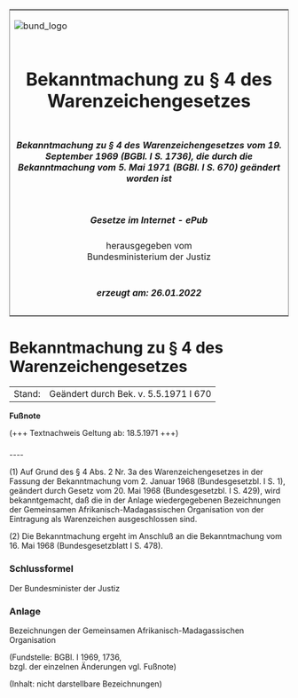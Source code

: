 <span id="DECKBLATT.html"></span>

<table border="0" frame="border" width="100%">

<tr valign="top">

<td align="left">

![bund\_logo](BfJ_2021_Web_de_de.gif)

</td>

<td align="right">

 

</td>

</tr>

<tr align="center" valign="middle">

<td colspan="2">

# Bekanntmachung zu § 4 des Warenzeichengesetzes

</td>

</tr>

<tr align="center" valign="middle">

<td colspan="2">

##### Bekanntmachung zu § 4 des Warenzeichengesetzes vom 19. September 1969 (BGBl. I S. 1736), die durch die Bekanntmachung vom 5. Mai 1971 (BGBl. I S. 670) geändert worden ist

</td>

</tr>

<tr align="center" valign="middle">

<td colspan="2">

  
  

##### Gesetze im Internet - ePub  
  
herausgegeben vom  
Bundesministerium der Justiz

</td>

</tr>

<tr align="center" valign="bottom">

<td colspan="2">

  
  

##### erzeugt am: 26.01.2022

</td>

</tr>

</table>

<span id="BJNR017360969.html"></span>

# Bekanntmachung zu § 4 des Warenzeichengesetzes

<div>

<div class="jnhtml">

|        |                                       |
| ------ | ------------------------------------- |
| Stand: | Geändert durch Bek. v. 5.5.1971 I 670 |

</div>

</div>

<div>

  
**Fußnote**

<div class="jnhtml">

<div>

<div class="jurAbsatz">

(+++ Textnachweis Geltung ab: 18.5.1971 +++)

</div>

</div>

</div>

</div>

<span id="BJNR017360969BJNE000100303.html"></span>

###   
\----

<div>

<div class="jnhtml">

<div>

<div class="jurAbsatz">

(1) Auf Grund des § 4 Abs. 2 Nr. 3a des Warenzeichengesetzes in der
Fassung der Bekanntmachung vom 2. Januar 1968 (Bundesgesetzbl. I S. 1),
geändert durch Gesetz vom 20. Mai 1968 (Bundesgesetzbl. I S. 429), wird
bekanntgemacht, daß die in der Anlage wiedergegebenen Bezeichnungen der
Gemeinsamen Afrikanisch-Madagassischen Organisation von der Eintragung
als Warenzeichen ausgeschlossen sind.

</div>

<div class="jurAbsatz">

(2) Die Bekanntmachung ergeht im Anschluß an die Bekanntmachung vom 16.
Mai 1968 (Bundesgesetzblatt I S. 478).

</div>

</div>

</div>

</div>

<span id="BJNR017360969BJNE000900303.html"></span>

### Schlussformel  

<div>

<div class="jnhtml">

<div>

<div class="jurAbsatz">

Der Bundesminister der Justiz

</div>

</div>

</div>

</div>

<span id="BJNR017360969BJNE000200303.html"></span>

### Anlage  
Bezeichnungen der Gemeinsamen Afrikanisch-Madagassischen Organisation

<div>

<div class="jnhtml">

<div>

<div class="jurAbsatz">

<div class="kommentar_Fundstelle">

(Fundstelle: BGBl. I 1969, 1736,  
bzgl. der einzelnen Änderungen vgl. Fußnote)

</div>

  

<div class="kommentar_Hinweis">

(Inhalt: nicht darstellbare Bezeichnungen)

</div>

</div>

</div>

</div>

</div>
